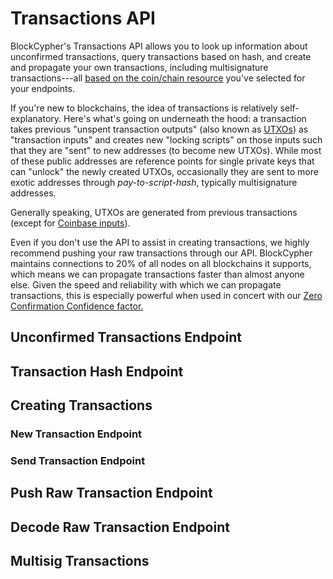 # Transactions API

BlockCypher's Transactions API allows you to look up information about unconfirmed transactions, query transactions based on hash, and create and propagate your own transactions, including multisignature transactions---all [based on the coin/chain resource](#restful-resources:-coins-&-chains) you've selected for your endpoints.

If you're new to blockchains, the idea of transactions is relatively self-explanatory. Here's what's going on underneath the hood: a transaction takes previous "unspent transaction outputs" (also known as [UTXOs](https://bitcoin.org/en/glossary/unspent-transaction-output)) as "transaction inputs" and creates new "locking scripts" on those inputs such that they are "sent" to new addresses (to become new UTXOs). While most of these public addresses are reference points for single private keys that can "unlock" the newly created UTXOs, occasionally they are sent to more exotic addresses through *pay-to-script-hash*, typically multisignature addresses.

Generally speaking, UTXOs are generated from previous transactions (except for [Coinbase inputs](https://bitcoin.org/en/glossary/coinbase)).

<aside class="success">
Even if you don't use the API to assist in creating transactions, we highly recommend pushing your raw transactions through our API. BlockCypher maintains connections to 20% of all nodes on all blockchains it supports, which means we can propagate transactions faster than almost anyone else. Given the speed and reliability with which we can propagate transactions, this is especially powerful when used in concert with our <a href="#zero-confirmation-confidence">Zero Confirmation Confidence factor.</a>
</aside>

## Unconfirmed Transactions Endpoint

## Transaction Hash Endpoint

## Creating Transactions

### New Transaction Endpoint

### Send Transaction Endpoint

## Push Raw Transaction Endpoint

## Decode Raw Transaction Endpoint

## Multisig Transactions
